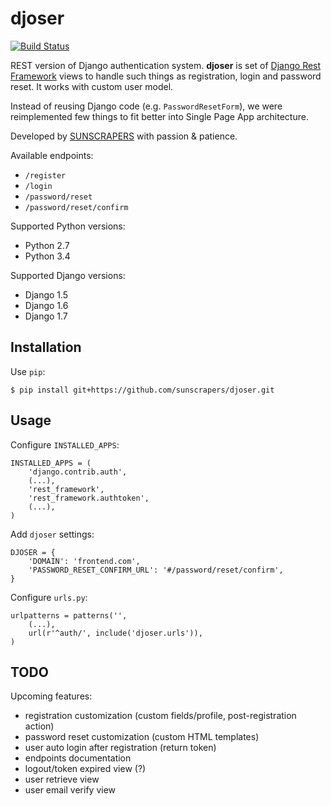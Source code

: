 # djoser

[![Build Status](https://travis-ci.org/sunscrapers/djoser.svg?branch=master)](https://travis-ci.org/sunscrapers/djoser)

REST version of Django authentication system. **djoser** is set of
[Django Rest Framework](http://www.django-rest-framework.org/) views to handle
such things as registration, login and password reset. It works with custom
user model.

Instead of reusing Django code (e.g. `PasswordResetForm`), we were 
reimplemented few things to fit better into Single Page App architecture.

Developed by [SUNSCRAPERS](http://sunscrapers.com/) with passion & patience.

Available endpoints:

 * `/register`
 * `/login`
 * `/password/reset`
 * `/password/reset/confirm`
 
Supported Python versions:

 * Python 2.7
 * Python 3.4
 
Supported Django versions:

 * Django 1.5
 * Django 1.6
 * Django 1.7

## Installation

Use `pip`:

    $ pip install git+https://github.com/sunscrapers/djoser.git
    
## Usage

Configure `INSTALLED_APPS`:
        
    INSTALLED_APPS = (
        'django.contrib.auth',
        (...), 
        'rest_framework',
        'rest_framework.authtoken',
        (...), 
    )
    
Add `djoser` settings:

    DJOSER = {
        'DOMAIN': 'frontend.com',
        'PASSWORD_RESET_CONFIRM_URL': '#/password/reset/confirm',
    }
    
Configure `urls.py`:

    urlpatterns = patterns('',
        (...),
        url(r'^auth/', include('djoser.urls')),
    )
    
## TODO

Upcoming features:

* registration customization (custom fields/profile, post-registration action)
* password reset customization (custom HTML templates)
* user auto login after registration (return token)
* endpoints documentation
* logout/token expired view (?)
* user retrieve view
* user email verify view
